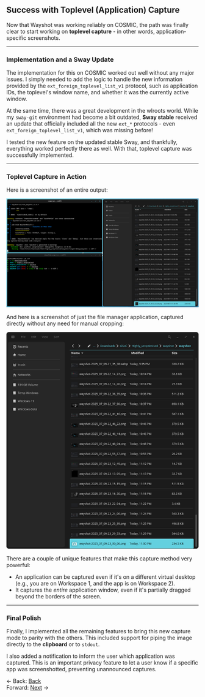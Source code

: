 ## **Success with Toplevel (Application) Capture**

Now that Wayshot was working reliably on COSMIC, the path was finally clear to start working on **toplevel capture** - in other words, application-specific screenshots.

-----

### Implementation and a Sway Update

The implementation for this on COSMIC worked out well without any major issues. I simply needed to add the logic to handle the new information provided by the `ext_foreign_toplevel_list_v1` protocol, such as application IDs, the toplevel's window name, and whether it was the currently active window.

At the same time, there was a great development in the wlroots world. While my `sway-git` environment had become a bit outdated, **Sway stable** received an update that officially included all the new `ext_*` protocols - even `ext_foreign_toplevel_list_v1`, which was missing before\!

I tested the new feature on the updated stable Sway, and thankfully, everything worked perfectly there as well. With that, toplevel capture was successfully implemented.

-----

### Toplevel Capture in Action

Here is a screenshot of an entire output:

![Full_image_for_toplevel.png](Full_image_for_toplevel.png)

And here is a screenshot of just the file manager application, captured directly without any need for manual cropping:

![Toplevel.png](Toplevel.png)

There are a couple of unique features that make this capture method very powerful:

- An application can be captured even if it's on a different virtual desktop (e.g., you are on Workspace 1, and the app is on Workspace 2).
- It captures the *entire* application window, even if it's partially dragged beyond the borders of the screen.

-----

### Final Polish

Finally, I implemented all the remaining features to bring this new capture mode to parity with the others. This included support for piping the image directly to the **clipboard** or to `stdout`.

I also added a notification to inform the user which application was captured. This is an important privacy feature to let a user know if a specific app was screenshotted, preventing unannounced captures.

<- Back: [Back](Thought_Process_10.md)<br>
Forward: [Next](Thought_Process_12.md) ->